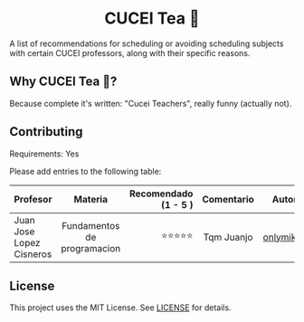 <h1 align='center'>CUCEI Tea 🍵</h1>
A list of recommendations for scheduling or avoiding scheduling subjects with certain CUCEI professors, along with their specific reasons.

## Why CUCEI Tea 🍵? 
Because complete it's written: "Cucei Teachers", really funny (actually not).

## Contributing
Requirements: Yes

Please add entries to the following table:


| Profesor                 |            Materia              | Recomendado (1 - 5 ) | Comentario |  Autor  |
| :----------------------- | :-----------------------------: | -------------------: | :---------:| :------:|
| Juan Jose Lopez Cisneros |   Fundamentos de programacion   |     ⭐⭐⭐⭐⭐     | Tqm Juanjo | [onlymikey](https://github.com/onlymikey)|


## License
This project uses the MIT License. See [LICENSE](LICENSE) for details.
